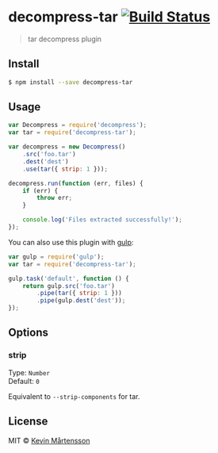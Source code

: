 # decompress-tar [![Build Status](http://img.shields.io/travis/kevva/decompress-tar.svg?style=flat)](https://travis-ci.org/kevva/decompress-tar)

> tar decompress plugin

## Install

```sh
$ npm install --save decompress-tar
```

## Usage

```js
var Decompress = require('decompress');
var tar = require('decompress-tar');

var decompress = new Decompress()
    .src('foo.tar')
    .dest('dest')
    .use(tar({ strip: 1 }));

decompress.run(function (err, files) {
    if (err) {
        throw err;
    }

    console.log('Files extracted successfully!'); 
});
```

You can also use this plugin with [gulp](http://gulpjs.com):

```js
var gulp = require('gulp');
var tar = require('decompress-tar');

gulp.task('default', function () {
    return gulp.src('foo.tar')
        .pipe(tar({ strip: 1 }))
        .pipe(gulp.dest('dest'));
});
```

## Options

### strip

Type: `Number`  
Default: `0`

Equivalent to `--strip-components` for tar.

## License

MIT © [Kevin Mårtensson](https://github.com/kevva)

